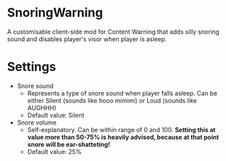 # SnoringWarning
A customisable client-side mod for Content Warning that adds silly snoring sound and disables player's visor when player is asleep.

# Settings
- Snore sound
  - Represents a type of snore sound when player falls asleep. Can be either Silent (sounds like hooo mimimi) or Loud (sounds like AUGHHH)
  - Default value: Silent
- Snore volume
  - Self-explanatory. Can be within range of 0 and 100. **Setting this at value more than 50-75% is heavily advised, because at that point snore will be ear-shatteting!**
  - Default value: 25%
